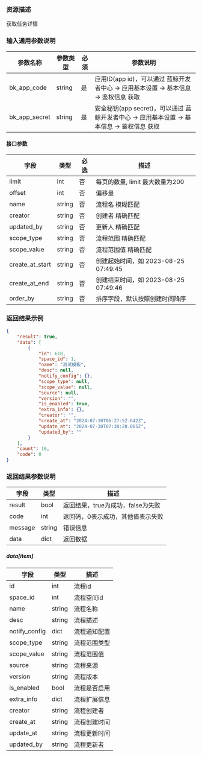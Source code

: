 ### 资源描述

获取任务详情

### 输入通用参数说明

| 参数名称          | 参数类型   | 必须 | 参数说明                                                       |
|---------------|--------|----|------------------------------------------------------------|
| bk_app_code   | string | 是  | 应用ID(app id)，可以通过 蓝鲸开发者中心 -> 应用基本设置 -> 基本信息 -> 鉴权信息 获取     |
| bk_app_secret | string | 是  | 安全秘钥(app secret)，可以通过 蓝鲸开发者中心 -> 应用基本设置 -> 基本信息 -> 鉴权信息 获取 |

#### 接口参数

| 字段              | 类型     | 必选 | 描述                           |
|-----------------|--------|----|------------------------------|
| limit           | int    | 否  | 每页的数量, limit 最大数量为200        |
| offset          | int    | 否  | 偏移量                          |
| name            | string | 否  | 流程名   模糊匹配                   |
| creator         | string | 否  | 创建者   精确匹配                   |
| updated_by      | string | 否  | 更新人   精确匹配                   |
| scope_type      | string | 否  | 流程范围   精确匹配                  |
| scope_value     | string | 否  | 流程范围值   精确匹配                 |
| create_at_start | string | 否  | 创建起始时间，如 2023-08-25 07:49:45 |
| create_at_end   | string | 否  | 创建结束时间，如 2023-08-25 07:49:46 |
| order_by        | string | 否  | 排序字段，默认按照创建时间降序              |

### 返回结果示例

```json
{
    "result": true,
    "data": [
        {
            "id": 618,
            "space_id": 1,
            "name": "测试模板",
            "desc": null,
            "notify_config": {},
            "scope_type": null,
            "scope_value": null,
            "source": null,
            "version": "",
            "is_enabled": true,
            "extra_info": {},
            "creator": "",
            "create_at": "2024-07-30T06:27:52.642Z",
            "update_at": "2024-07-30T07:30:28.005Z",
            "updated_by": ""
        }
    ],
    "count": 10,
    "code": 0
}
```

### 返回结果参数说明

| 字段      | 类型     | 描述                    |
|---------|--------|-----------------------|
| result  | bool   | 返回结果，true为成功，false为失败 |
| code    | int    | 返回码，0表示成功，其他值表示失败     |
| message | string | 错误信息                  |
| data    | dict   | 返回数据                  |

##### data[item]

| 字段            | 类型     | 描述     |
|---------------|--------|--------|
| id            | int    | 流程id   |
| space_id      | int    | 流程空间id |
| name          | string | 流程名称   |
| desc          | string | 流程描述   |
| notify_config | dict   | 流程通知配置 |
| scope_type    | string | 流程范围类型 |
| scope_value   | string | 流程范围值  |
| source        | string | 流程来源   |
| version       | string | 流程版本   |
| is_enabled    | bool   | 流程是否启用 |
| extra_info    | dict   | 流程扩展信息 |
| creator       | string | 流程创建者  |
| create_at     | string | 流程创建时间 |
| update_at     | string | 流程更新时间 |
| updated_by    | string | 流程更新者  |
